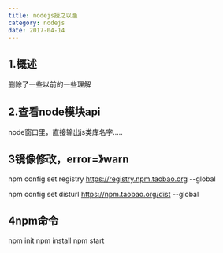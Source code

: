 ```yaml
---
title: nodejs授之以渔
category: nodejs
date: 2017-04-14
---
```


## 1.概述
删除了一些以前的一些理解

## 2.查看node模块api
node窗口里，直接输出js类库名字.....


## 3镜像修改，error=》warn
npm config set registry https://registry.npm.taobao.org --global

npm config set disturl https://npm.taobao.org/dist --global

## 4npm命令
npm init
npm install
npm start
```javascript

```



















